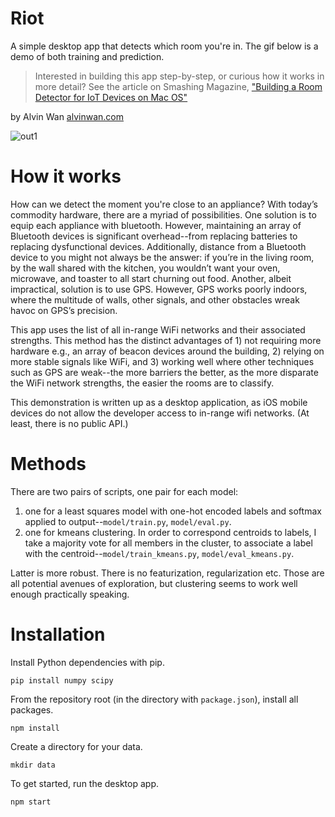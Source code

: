 # Riot
A simple desktop app that detects which room you're in. The gif below is a demo of both training and prediction.

> Interested in building this app step-by-step, or curious how it works in more detail? See the article on Smashing Magazine, ["Building a Room Detector for IoT Devices on Mac OS"](https://www.smashingmagazine.com/2018/08/building-room-detector-iot-devices-mac-os/)

by Alvin Wan [alvinwan.com](http://alvinwan.com)

![out1](https://user-images.githubusercontent.com/2068077/43188908-28702bb8-8faa-11e8-9194-903225ba36c0.gif)

# How it works

How can we detect the moment you're close to an appliance? With today’s commodity hardware, there are a myriad of possibilities. One solution is to equip each appliance with bluetooth. However, maintaining an array of Bluetooth devices is significant overhead--from replacing batteries to replacing dysfunctional devices. Additionally, distance from a Bluetooth device to you might not always be the answer: if you’re in the living room, by the wall shared with the kitchen, you wouldn’t want your oven, microwave, and toaster to all start churning out food. Another, albeit impractical, solution is to use GPS. However, GPS works poorly indoors, where the multitude of walls, other signals, and other obstacles wreak havoc on GPS’s precision.

This app uses the list of all in-range WiFi networks and their associated strengths. This method has the distinct advantages of 1) not requiring more hardware e.g., an array of beacon devices around the building, 2) relying on more stable signals like WiFi, and 3) working well where other techniques such as GPS are weak--the more barriers the better, as the more disparate the WiFi network strengths, the easier the rooms are to classify.

This demonstration is written up as a desktop application, as iOS mobile devices do not allow the developer access to in-range wifi networks. (At least, there is no public API.)

# Methods

There are two pairs of scripts, one pair for each model:

1. one for a least squares model with one-hot encoded labels and softmax applied to output--`model/train.py`, `model/eval.py`.
2. one for kmeans clustering. In order to correspond centroids to labels, I take a majority vote for all members in the cluster, to associate a label with the centroid--`model/train_kmeans.py`, `model/eval_kmeans.py`.

Latter is more robust. There is no featurization, regularization etc. Those are all potential avenues of exploration, but clustering seems to work well enough practically speaking.

# Installation

Install Python dependencies with pip.

```
pip install numpy scipy
```

From the repository root (in the directory with `package.json`), install all packages.

```
npm install
```

Create a directory for your data.

```
mkdir data
```

To get started, run the desktop app.

```
npm start
```
